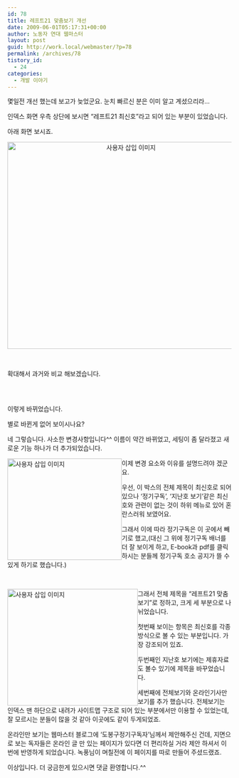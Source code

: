 ```yaml
---
id: 78
title: 레프트21 맞춤보기 개선
date: 2009-06-01T05:17:31+00:00
author: 노동자 연대 웹마스터
layout: post
guid: http://work.local/webmaster/?p=78
permalink: /archives/78
tistory_id:
  - 24
categories:
  - 개발 이야기
---
```

몇일전 개선 했는데 보고가 늦었군요. 눈치 빠르신 분은 이미 알고 계셨으리라&#8230;

인덱스 화면 우측 상단에 보시면 “레프트21 최신호”라고 되어 있는 부분이 있었습니다.

아래 화면 보시죠. 

<p style="text-align: center;">
  <img src="http://work.local/webmaster/wp-content/uploads/1/cfile2.uf.13027E574D08470531E058.jpg" width="540" height="465" alt="사용자 삽입 이미지" title="" />
</p>

&nbsp;

확대해서 과거와 비교 해보겠습니다.

&nbsp;

<p style="text-align: center;">
  <img src="http://work.local/webmaster/wp-content/uploads/1/cfile23.uf.121BA94F4D084706308780.jpg"  title="" />
</p>

이렇게 바뀌었습니다. 

별로 바뀐게 없어 보이시나요?

네 그렇습니다. 사소한 변경사항입니다^^ 이름이 약간 바뀌었고, 세팅이 좀 달라졌고 새로운 기능 하나가 더 추가되었습니다. 

<img src="http://work.local/webmaster/wp-content/uploads/1/cfile24.uf.171DA14C4D08470733212B.jpg" width="257" height="228" alt="사용자 삽입 이미지" style="float: left;" title="" />

이제 변경 요소와 이유를 설명드려야 겠군요.

우선, 이 박스의 전체 제목이 최신호로 되어 있으나 ‘정기구독’, ‘지난호 보기’같은 최신호와 관련이 없는 것이 하위 메뉴로 있어 혼란스러워 보였어요.

그래서 이에 따라 정기구독은 이 곳에서 빼기로 했고,(대신 그 위에 정기구독 배너를 더 잘 보이게 하고, E-book과 pdf를 클릭하시는 분들께 정기구독 호소 공지가 뜰 수 있게 하기로 했습니다.)

&nbsp;

<img src="http://work.local/webmaster/wp-content/uploads/1/cfile24.uf.111F874C4D084707299981.jpg" width="293" height="262" alt="사용자 삽입 이미지" style="float: left;" title="" />

그래서 전체 제목을 “레프트21 맞춤보기”로 정하고, 크게 세 부분으로 나뉘었습니다.

첫번째 보이는 항목은 최신호를 각종 방식으로 볼 수 있는 부분입니다. 가장 강조되어 있죠.

두번째인 지난호 보기에는 제휴자료도 볼수 있기에 제목을 바꾸었습니다.

세번째에 전체보기와 온라인기사만 보기를 추가 했습니다. 전체보기는 인덱스 맨 하단으로 내려가 사이트맵 구조로 되어 있는 부분에서만 이용할 수 있었는데, 잘 모르시는 분들이 많을 것 같아 이곳에도 같이 두게되었죠.

온라인만 보기는 웹마스터 블로그에 ‘도봉구정기구독자’님께서 제안해주신 건데, 지면으로 보는 독자들은 온라인 글 만 있는 페이지가 있다면 더 편리하실 거라 제안 하셔서 이번에 반영하게 되었습니다. 녹풍님이 며칠전에 이 페이지를 따로 만들어 주셨드랬죠.

이상입니다. 더 궁금한게 있으시면 댓글 환영합니다.^^